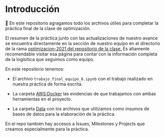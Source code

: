 # Introducción

:wave: En este repositorio agragamos todo los archivos útiles para completar la práctica final de la clase de optimización.

El resumen de la práctica junto con las actualizaciones de nuestro avance se encuentra directamente en la sección de nuestro equipo en el directorio de la rama [optimizacion-2021 del repositorio de la clase.](https://github.com/ITAM-DS/analisis-numerico-computo-cientifico/tree/optimizacion-2021/proyecto_final/proyectos/equipos/equipo_8) Es altamente recomendable visitar esa página para contar con la información completa de la logísitica que seguimos como equipo. 

En este repositorio tenemos:

* El archivo `trabajo_final_equipo_8.ipynb` con el trabajo realizado en nuestra práctica de forma escrita.

* La carpeta [AWS:Docker](AWS:Docker) las evidencias de que trabajamos con ambas herramientas en el proyecto. 

* La carpeta [Data](Data) con los archivos que utilizamos como insumos de bases de datos para la elaboración de la práctica.

En el repo también hay accesos a Issues, Milestones y Projects que creamos especialmente para la práctica.
